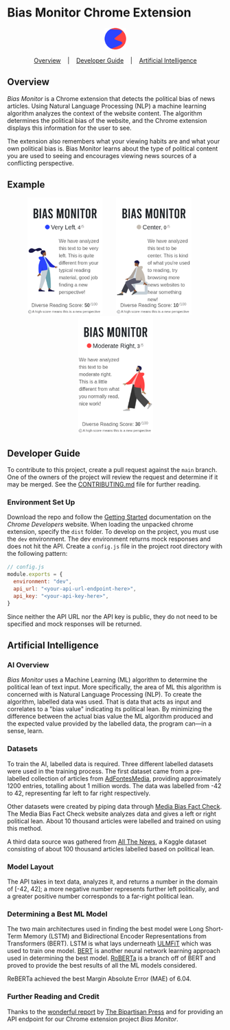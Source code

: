 # Bias Monitor Chrome Extension
<p align="center">
    <a href="https://github.com/Alex0Blackwell/bias-monitor">
        <img src="./dist/imgs/128.png" width="50px">
    </a>
</p>

<p align="center">
  <a href="#overview">Overview</a>
  &nbsp;&nbsp;&nbsp;|&nbsp;&nbsp;&nbsp;
  <a href="#developer-guide">Developer Guide</a>
  &nbsp;&nbsp;&nbsp;|&nbsp;&nbsp;&nbsp;
  <a href="#artificial-intelligence">Artificial Intelligence</a>
</p>

## Overview
*Bias Monitor* is a Chrome extension that detects the political bias
of news articles. Using Natural Language Processing (NLP) a machine
learning algorithm analyzes the context of the website content. The
algorithm determines the political bias of the website, and the
Chrome extension displays this information for the user to see.  

The extension also remembers what your viewing habits are and
what your own political bias is. Bias Monitor learns about the
type of political content you are used to seeing and encourages
viewing news sources of a conflicting perspective.

## Example
<p align="center">
  <img src="./pictures/left_example.png" width="175px" />
  &nbsp;&nbsp;&nbsp;&nbsp;&nbsp;&nbsp;
  <img src="./pictures/center_example.png" width="175px" />
  &nbsp;&nbsp;&nbsp;&nbsp;&nbsp;&nbsp;
  <img src="./pictures/right_example.png" width="175px" />
</p>

## Developer Guide
To contribute to this project, create a pull request against the
`main` branch. One of the owners of the project will review the
request and determine if it may be merged. See the
[CONTRIBUTING.md](CONTRIBUTING.md) file for further reading.

### Environment Set Up
Download the repo and follow the
[Getting Started](https://developer.chrome.com/docs/extensions/mv3/getstarted/)
documentation on the *Chrome Developers* website.
When loading the unpacked chrome extension, specify the `dist`
folder. To develop on the project, you must use the `dev`
environment. The dev environment returns mock responses and does
not hit the API. Create a `config.js` file in the project
root directory with the following pattern:
```js
// config.js
module.exports = {
  environment: "dev",
  api_url: "<your-api-url-endpoint-here>",
  api_key: "<your-api-key-here>",
}
```
Since neither the API URL nor the API key is public, they
do not need to be specified and mock responses will be returned.

## Artificial Intelligence
### AI Overview
*Bias Monitor* uses a Machine Learning (ML) algorithm to determine the political lean of text input. More specifically, the area of ML this algorithm is concerned with is Natural Language Processing (NLP). To create the algorithm, labelled data was used. That is data that acts as input and correlates to a "bias value" indicating its political lean. By minimizing the difference between the actual bias value the ML algorithm produced and the expected value provided by the labelled data, the program can—in a sense, learn.

### Datasets
To train the AI, labelled data is required. Three different labelled
datasets were used in the training process. The first dataset came
from a pre-labelled collection of articles from
[AdFontesMedia](https://adfontesmedia.com/), providing approximately
1200 entries, totalling about 1 million words. The data was labelled
from -42 to 42, representing far left to far right respectively.  

Other datasets were created by piping data through
[Media Bias Fact Check](https://mediabiasfactcheck.com/).
The Media Bias Fact Check website analyzes data and gives a left
or right political lean. About 10 thousand articles were labelled
and trained on using this method.  

A third data source was gathered from
[All The News](https://www.kaggle.com/snapcrack/all-the-news),
a Kaggle dataset consisting of about 100 thousand articles
labelled based on political lean.

### Model Layout
The API takes in text data, analyzes it, and returns a number in
the domain of [-42, 42]; a more negative number represents further
left politically, and a greater positive number corresponds to a
far-right political lean.

### Determining a Best ML Model
The two main architectures used in finding the best model were
Long Short-Term Memory (LSTM) and Bidirectional Encoder
Representations from Transformers (BERT). LSTM is what lays
underneath
[ULMFiT](https://docs.fast.ai/tutorial.text.html#The-ULMFiT-approach)
which was used to train one model.
[BERT](https://github.com/google-research/bert) is another neural
network learning approach used in determining the best model.
[RoBERTa](https://pytorch.org/hub/pytorch_fairseq_roberta/)
is a branch off of BERT and proved to provide the best
results of all the ML models considered.  

ReBERTa achieved the best Margin Absolute Error (MAE) of
6.04.

### Further Reading and Credit
Thanks to the
[wonderful report](https://www.thebipartisanpress.com/politics/calculating-political-bias-and-fighting-partisanship-with-ai/)
by [The Bipartisan Press](https://www.thebipartisanpress.com/)
and for providing an API endpoint for our Chrome extension
project *Bias Monitor*.
